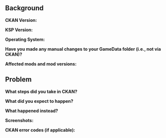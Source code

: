 <!--

Thanks for wanting to bring an issue to our attention!

Before you open a ticket, please do a quick search of the existing issues to see if it's already been brought up.

https://github.com/KSP-CKAN/NetKAN/issues

Please note that this repository is strictly for metadata (issues relating to incorrect information about mods, missing versions, or incorrect installations). If you want to suggest something or report a bug relating to CKAN as a whole, please open the issue in:

https://github.com/KSP-CKAN/CKAN/issues

-->

Background
----------

**CKAN Version:** 


**KSP Version:** 


**Operating System:** 


**Have you made any manual changes to your GameData folder (i.e., not via CKAN)?** 


**Affected mods and mod versions:**


Problem
-------

**What steps did you take in CKAN?**


**What did you expect to happen?**


**What happened instead?**


**Screenshots:**
<!-- You can copy an image of a window in Windows with Alt-PrtScr, then paste it in GitHub with ctrl-V -->


**CKAN error codes (if applicable):** 

